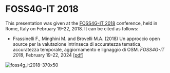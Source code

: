 # FOSS4G-IT 2018
This presentation was  given at the [FOSS4G-IT 2018](https://www.osgeo.org/events/foss4g-it-2018/) conference, held in Rome, Italy on February 19-22, 2018. It can be cited as follows:

* Frassinelli F., Minghini M. and Brovelli M.A. (2018) Un approccio open source per la valutazione intrinseca di accuratezza tematica, accuratezza temporale, aggiornamento e lignaggio di OSM. _FOSS4G-IT 2018_, February 19-22, 2024 [[pdf](FOSS4G-IT-2018-Frassinelli_Minghini_Brovelli.pdf)]

![foss4g_it2018-370x50](https://github.com/user-attachments/assets/c5d519af-534a-45ab-8b59-e4481cb1e769)
